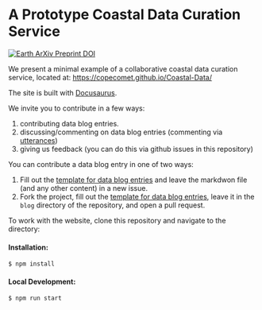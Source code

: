 # A Prototype Coastal Data Curation Service 

[![Earth ArXiv Preprint
DOI](https://img.shields.io/badge/%F0%9F%8C%8D%F0%9F%8C%8F%F0%9F%8C%8E%20EarthArXiv-doi.org%2F10.31223%2FX5T619-%23FF7F2A)](https://doi.org/10.31223/X5T619)

We present a minimal example of a collaborative coastal data curation service, located at: https://copecomet.github.io/Coastal-Data/

The site is built with [Docusaurus](https://v2.docusaurus.io/).

We invite you to contribute in a few ways:
1) contributing data blog entries.
1) discussing/commenting on data blog entries (commenting via [utterances](https://utteranc.es/))
3) giving us feedback (you can do this via github issues in this repository)

You can contribute a data blog entry in one of two ways:
1) Fill out the [template for data blog entries](https://github.com/CoPeCOMET/Coastal-Data/blob/master/DataBlogTemplate.md) and leave the markdwon file (and any other content) in a new issue.
2) Fork the project, fill out the [template for data blog entries](https://github.com/CoPeCOMET/Coastal-Data/blob/master/DataBlogTemplate.md), leave it in the `blog` directory of the repository, and open a pull request. 

To work with the website, clone this repository and navigate to the directory:

#### Installation:
```
$ npm install
```

#### Local Development:
```
$ npm run start
```
